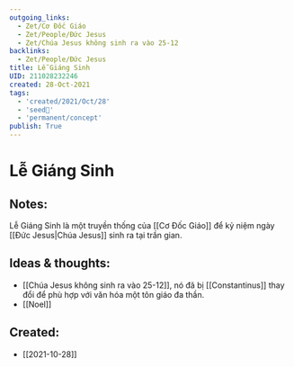 ```yaml
---
outgoing_links:
  - Zet/Cơ Đốc Giáo
  - Zet/People/Đức Jesus
  - Zet/Chúa Jesus không sinh ra vào 25-12
backlinks:
  - Zet/People/Đức Jesus
title: Lễ Giáng Sinh
UID: 211028232246
created: 28-Oct-2021
tags:
  - 'created/2021/Oct/28'
  - 'seed🥜'
  - 'permanent/concept'
publish: True
---
```

# Lễ Giáng Sinh

## Notes:
Lễ Giáng Sinh là một truyền thống của [[Cơ Đốc Giáo]] để kỷ niệm ngày [[Đức Jesus|Chúa Jesus]] sinh ra tại trần gian.

## Ideas & thoughts:
- [[Chúa Jesus không sinh ra vào 25-12]], nó đã bị [[Constantinus]] thay đổi để phù hợp với văn hóa một tôn giáo đa thần.
- [[Noel]]



## Created:
- [[2021-10-28]]
